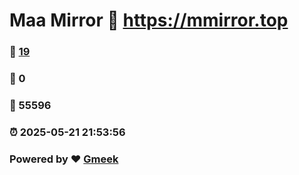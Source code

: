 # Maa Mirror :link: https://mmirror.top 
### :page_facing_up: [19](https://mmirror.top/tag.html) 
### :speech_balloon: 0 
### :hibiscus: 55596 
### :alarm_clock: 2025-05-21 21:53:56 
### Powered by :heart: [Gmeek](https://github.com/Meekdai/Gmeek)
